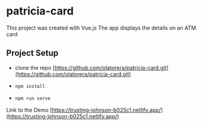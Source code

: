 # patricia-card
This project was created with Vue.js
The app displays the details on an ATM card
## Project Setup
- clone the repo  [https://github.com/olatorera/patricia-card.git](https://github.com/olatorera/patricia-card.git)
- ```bash
  npm install
  ```
- ```bash
  npm run serve
  ```
Link to the Demo [https://trusting-johnson-b025c1.netlify.app/](https://trusting-johnson-b025c1.netlify.app/)
